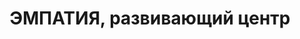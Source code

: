 ---
title: 'ЭМПАТИЯ, развивающий центр'
address: 'г.Запорожье, ул.40 лет Сов. Украины 60-а, оф. 13'
phone:
  - (061) 270-19-65
url: ''
about: ''
searchTitle: 'ЭМПАТИЯ, г.Запорожье, ул.40 лет Сов. Украины 60а, оф. 13'
tags:
  - Театральные студии для детей
geometry:
  location:
    lat: 47.850227
    lng: 35.122458
  viewport:
    northeast:
      lat: 47.8516364802915
      lng: 35.1238897802915
    southwest:
      lat: 47.8489385197085
      lng: 35.1211918197085
place_id: ChIJobKyMi9n3EAROedddu4D2b0

---